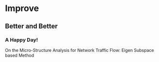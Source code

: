# Improve
## Better and Better 
### A Happy Day!
On the Micro-Structure Analysis for Network Traffic Flow: Eigen Subspace based Method  
